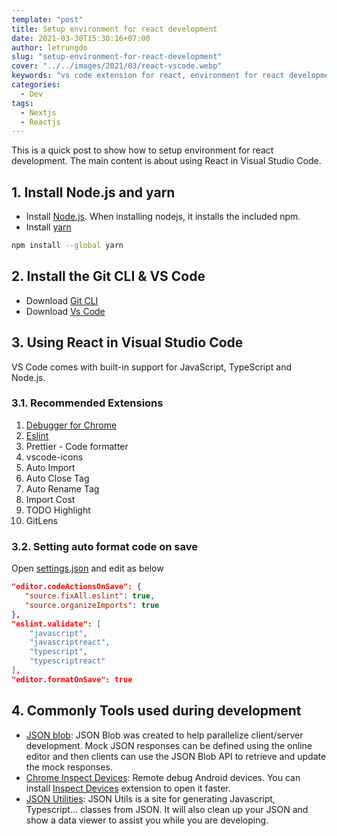 ```yaml
---
template: "post"
title: Setup environment for react development
date: 2021-03-30T15:30:16+07:00
author: letrungdo
slug: "setup-environment-for-react-development"
cover: "../../images/2021/03/react-vscode.webp"
keywords: "vs code extension for react, environment for react development"
categories:
  - Dev
tags:
  - Nextjs
  - Reactjs
---
```

This is a quick post to show how to setup environment for react development. The main content is about using React in Visual Studio Code.
## 1. Install Node.js and yarn
- Install <a href="https://nodejs.org/en/download" target="_blank" rel="nofollow noopener noreferrer">Node.js</a>. When installing nodejs, it installs the included npm.
- Install <a href="https://classic.yarnpkg.com/en/docs/install" target="_blank" rel="nofollow noopener noreferrer">yarn</a>
```bash
npm install --global yarn
```

## 2. Install the Git CLI & VS Code
- Download <a href="https://git-scm.com/downloads" target="_blank" rel="nofollow noopener noreferrer">Git CLI</a>
- Download <a href="https://code.visualstudio.com/Download" target="_blank" rel="nofollow noopener noreferrer">Vs Code</a>

## 3. Using React in Visual Studio Code
VS Code comes with built-in support for JavaScript, TypeScript and Node.js.

### 3.1. Recommended Extensions
1. <a href="https://code.visualstudio.com/docs/nodejs/reactjs-tutorial#_debugging-react" target="_blank" rel="nofollow noopener noreferrer">Debugger for Chrome</a>
2. <a href="https://code.visualstudio.com/docs/nodejs/reactjs-tutorial#_linting" target="_blank" rel="nofollow noopener noreferrer">Eslint</a>
3. Prettier - Code formatter
4. vscode-icons
5. Auto Import
6. Auto Close Tag
7. Auto Rename Tag
8. Import Cost
9.  TODO Highlight
10. GitLens

### 3.2. Setting auto format code on save
Open <a href="https://code.visualstudio.com/docs/getstarted/settings" target="_blank" rel="nofollow noopener noreferrer">settings.json</a>
 and edit as below
```json
"editor.codeActionsOnSave": {
   "source.fixAll.eslint": true,
   "source.organizeImports": true
},
"eslint.validate": [
    "javascript",
    "javascriptreact",
    "typescript",
    "typescriptreact"
],
"editor.formatOnSave": true
```
## 4. Commonly Tools used during development
- <a href="https://jsonblob.com" target="_blank" rel="nofollow noopener noreferrer">JSON blob</a>: JSON Blob was created to help parallelize client/server development. Mock JSON responses can be defined using the online editor and then clients can use the JSON Blob API to retrieve and update the mock responses.
- <a href="chrome://inspect/#devices" target="_blank" rel="nofollow noopener noreferrer">Chrome Inspect Devices</a>: Remote debug Android devices.
You can install <a href="https://chrome.google.com/webstore/detail/inspect-devices/gekjjfijolflhgbhjggpflnklibhkmjh?hl=vi" target="_blank" rel="nofollow noopener noreferrer">Inspect Devices</a> extension to open it faster.
- <a href="https://jsonutils.com" target="_blank" rel="nofollow noopener noreferrer">JSON Utilities</a>: JSON Utils is a site for generating Javascript, Typescript... classes from JSON. It will also clean up your JSON and show a data viewer to assist you while you are developing.
